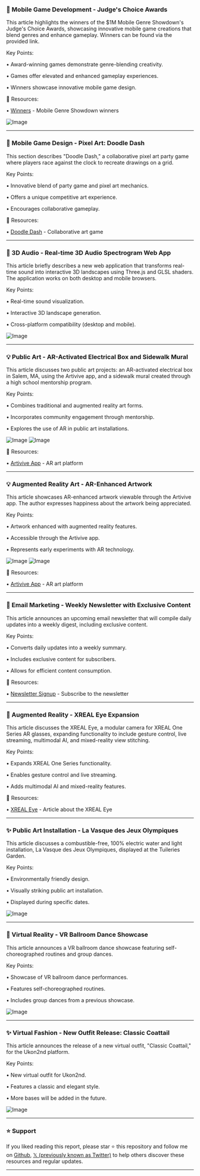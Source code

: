 ### 🚀 Mobile Game Development - Judge's Choice Awards

This article highlights the winners of the $1M Mobile Genre Showdown's Judge's Choice Awards, showcasing innovative mobile game creations that blend genres and enhance gameplay.  Winners can be found via the provided link.

Key Points:

• Award-winning games demonstrate genre-blending creativity.


• Games offer elevated and enhanced gameplay experiences.


• Winners showcase innovative mobile game design.


🔗 Resources:

• [Winners](https://bit.ly/3T7rR2l) - Mobile Genre Showdown winners


![Image](https://pbs.twimg.com/amplify_video_thumb/1937191132607447042/img/Bu4bw2YFp6yOaSRG.jpg)

---
### 🤖  Mobile Game Design - Pixel Art: Doodle Dash

This section describes "Doodle Dash," a collaborative pixel art party game where players race against the clock to recreate drawings on a grid.

Key Points:

• Innovative blend of party game and pixel art mechanics.


• Offers a unique competitive art experience.


• Encourages collaborative gameplay.


🔗 Resources:

• [Doodle Dash](https://x.com/MetaHorizonDevs/status/1937192403930349724) - Collaborative art game


---
### 🤖 3D Audio - Real-time 3D Audio Spectrogram Web App

This article briefly describes a new web application that transforms real-time sound into interactive 3D landscapes using Three.js and GLSL shaders.  The application works on both desktop and mobile browsers.

Key Points:

• Real-time sound visualization.


• Interactive 3D landscape generation.


• Cross-platform compatibility (desktop and mobile).


![Image](https://pbs.twimg.com/amplify_video_thumb/1937169373367504896/img/IyaYLrLPA9m3Cs-Y.jpg)

---
### 💡 Public Art - AR-Activated Electrical Box and Sidewalk Mural

This article discusses two public art projects: an AR-activated electrical box in Salem, MA, using the Artivive app, and a sidewalk mural created through a high school mentorship program.

Key Points:

•  Combines traditional and augmented reality art forms.


•  Incorporates community engagement through mentorship.


•  Explores the use of AR in public art installations.



![Image](https://pbs.twimg.com/media/Gt7wQKpW8AA6Jpc?format=jpg&name=small)
![Image](https://pbs.twimg.com/media/Gt7wQKnWAAAZyT_?format=jpg&name=small)

🔗 Resources:

• [Artivive App](https://x.com/ArtiviveApp) - AR art platform


---
### 💡 Augmented Reality Art - AR-Enhanced Artwork

This article showcases AR-enhanced artwork viewable through the Artivive app.  The author expresses happiness about the artwork being appreciated.

Key Points:

•  Artwork enhanced with augmented reality features.


•  Accessible through the Artivive app.


•  Represents early experiments with AR technology.



![Image](https://pbs.twimg.com/media/Gt-6eWdXEAE8864?format=jpg&name=small)
![Image](https://pbs.twimg.com/media/Gt-6eWaWQAEZEEq?format=jpg&name=small)

🔗 Resources:

• [Artivive App](https://x.com/ArtiviveApp) - AR art platform


---
### 🚀 Email Marketing - Weekly Newsletter with Exclusive Content

This article announces an upcoming email newsletter that will compile daily updates into a weekly digest, including exclusive content.

Key Points:

•  Converts daily updates into a weekly summary.


•  Includes exclusive content for subscribers.


•  Allows for efficient content consumption.


🔗 Resources:

• [Newsletter Signup](https://t.co/ivfbJRSdSi) - Subscribe to the newsletter


---
### 🤖 Augmented Reality - XREAL Eye Expansion

This article discusses the XREAL Eye, a modular camera for XREAL One Series AR glasses, expanding functionality to include gesture control, live streaming, multimodal AI, and mixed-reality view stitching.

Key Points:

• Expands XREAL One Series functionality.


• Enables gesture control and live streaming.


• Adds multimodal AI and mixed-reality features.


🔗 Resources:

• [XREAL Eye](https://venturebeat.com/games/xreal-one-expands-ar-glasses-features-with-modular-camera-review/) - Article about the XREAL Eye


---
### ✨  Public Art Installation - La Vasque des Jeux Olympiques

This article discusses a  combustible-free, 100% electric water and light installation, La Vasque des Jeux Olympiques, displayed at the Tuileries Garden.

Key Points:

•  Environmentally friendly design.


•  Visually striking public art installation.


•  Displayed during specific dates.


![Image](https://pbs.twimg.com/media/Gt_qpmOXIAAyK9H?format=jpg&name=small)

---
### 🚀 Virtual Reality - VR Ballroom Dance Showcase

This article announces a VR ballroom dance showcase featuring self-choreographed routines and group dances.

Key Points:

•  Showcase of VR ballroom dance performances.


•  Features self-choreographed routines.


•  Includes group dances from a previous showcase.


![Image](https://pbs.twimg.com/media/Gt-6sakXEAA77bJ?format=jpg&name=900x900)


---
### ✨ Virtual Fashion - New Outfit Release: Classic Coattail

This article announces the release of a new virtual outfit, "Classic Coattail," for the Ukon2nd platform.

Key Points:

•  New virtual outfit for Ukon2nd.


•  Features a classic and elegant style.


•  More bases will be added in the future.


![Image](https://pbs.twimg.com/amplify_video_thumb/1936407411612418048/img/4rk3yepkek5Aw_gB.jpg)


---

### ⭐️ Support

If you liked reading this report, please star ⭐️ this repository and follow me on [Github](https://github.com/Drix10), [𝕏 (previously known as Twitter)](https://x.com/DRIX_10_) to help others discover these resources and regular updates.

---